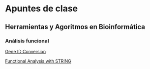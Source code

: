 # Apuntes de clase
## Herramientas y Agoritmos en Bioinformática 
### Análisis funcional
[Gene ID Conversion](https://amoyag.github.io/GeneID_Conversion)


[Functional Analysis with STRING](https://github.com/amoyag/amoyag.github.io/blob/main/funct_anal-stringdb.ipynb)

